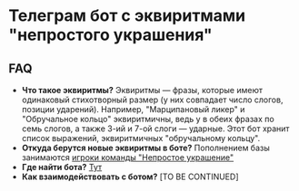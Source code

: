 # Телеграм бот с эквиритмами "непростого украшения"
## FAQ
+ **Что такое эквиритмы?** Эквиритмы — фразы, которые имеют
одинаковый стихотворный размер (у них совпадает число слогов,
позиции ударений). Например, "Марципановый ликер" и
"Обручальное кольцо" эквиритмичны, ведь у в обеих фразах по
семь слогов, а также 3-ий и 7-ой слоги — ударные. Этот бот
хранит список выражений, эквиритмичных "обручальному кольцу".
+ **Откуда берутся новые эквиритмы в боте?** Пополнением базы
занимаются [игроки команды "Непростое украшение"](https://rating.chgk.info/teams/92360)
+ **Где найти бота?** [Тут](https://t.me/neprostoeUkrashenie_bot)
+ **Как взаимодействовать с ботом?** [TO BE CONTINUED]
